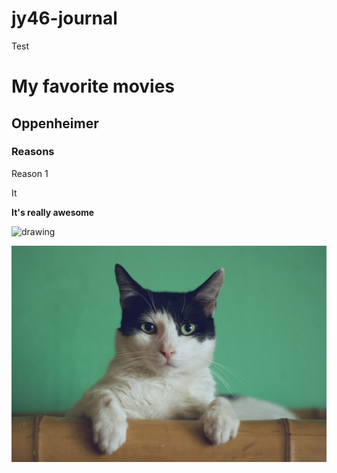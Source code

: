 # jy46-journal
Test
 
# My favorite movies
## Oppenheimer
### Reasons
Reason 1

It

**It's really awesome**

<img src="[drawing.jpg](https://github.com/Introduction-to-AI-ML/jy46-journal/blob/6c618d2e5a9de1523698dbdf077abeff0e65533b/image.jpg)" alt="drawing" width="200"/>

![alt text](https://github.com/Introduction-to-AI-ML/jy46-journal/blob/6c618d2e5a9de1523698dbdf077abeff0e65533b/image.jpg)
